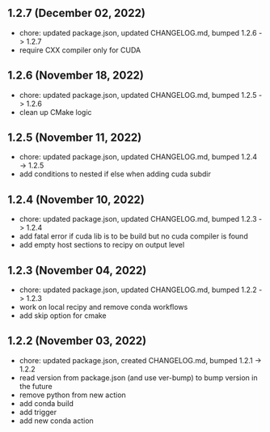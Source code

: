 ## 1.2.7 (December 02, 2022)
- chore: updated package.json, updated CHANGELOG.md, bumped 1.2.6 -> 1.2.7
- require CXX compiler only for CUDA

## 1.2.6 (November 18, 2022)
- chore: updated package.json, updated CHANGELOG.md, bumped 1.2.5 -> 1.2.6
- clean up CMake logic

## 1.2.5 (November 11, 2022)
- chore: updated package.json, updated CHANGELOG.md, bumped 1.2.4 -> 1.2.5
- add conditions to nested if else when adding cuda subdir

## 1.2.4 (November 10, 2022)
- chore: updated package.json, updated CHANGELOG.md, bumped 1.2.3 -> 1.2.4
- add fatal error if cuda lib is to be build but no cuda compiler is found
- add empty host sections to recipy on output level

## 1.2.3 (November 04, 2022)
- chore: updated package.json, updated CHANGELOG.md, bumped 1.2.2 -> 1.2.3
- work on local recipy and remove conda workflows
- add skip option for cmake

## 1.2.2 (November 03, 2022)
- chore: updated package.json, created CHANGELOG.md, bumped 1.2.1 -> 1.2.2
- read version from package.json (and use ver-bump) to bump version in the future
- remove python from new action
- add conda build
- add trigger
- add new conda action

